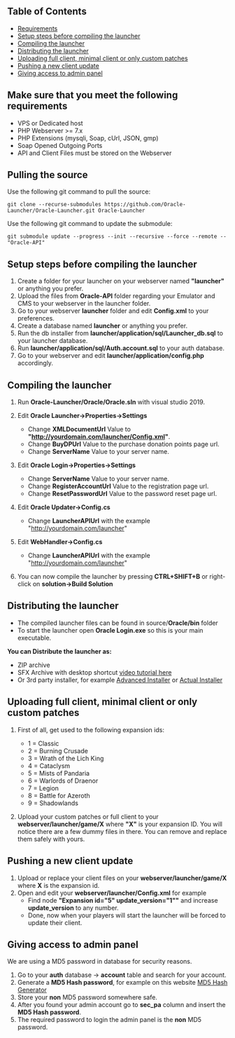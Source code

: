 ## Table of Contents

- [Requirements](#Requirements) 
- [Setup steps before compiling the launcher](#Setup-steps-before-compiling-the-launcher) 
- [Compiling the launcher](#Compiling-the-launcher) 
- [Distributing the launcher](#Distributing-the-launcher) 
- [Uploading full client, minimal client or only custom patches](#uploading-full-client-minimal-client-or-only-custom-patches) 
- [Pushing a new client update](#Pushing-a-new-client-update)  
- [Giving access to admin panel](#Giving-access-to-admin-panel)  

## Make sure that you meet the following requirements
- VPS or Dedicated host
- PHP Webserver >= 7.x
- PHP Extensions (mysqli, Soap, cUrl, JSON, gmp)
- Soap Opened Outgoing Ports
- API and Client Files must be stored on the Webserver

## Pulling the source
Use the following git command to pull the source:
```git
git clone --recurse-submodules https://github.com/Oracle-Launcher/Oracle-Launcher.git Oracle-Launcher
```

Use the following git command to update the submodule:
```git
git submodule update --progress --init --recursive --force --remote -- "Oracle-API"
```

## Setup steps before compiling the launcher
 1. Create a folder for your launcher on your webserver named **"launcher"** or anything you prefer.
 2. Upload the files from **Oracle-API** folder regarding your Emulator and CMS to your webserver in the launcher folder.
 3. Go to your webserver **launcher** folder and edit **Config.xml** to your preferences.
 4. Create a database named **launcher** or anything you prefer.
 5. Run the db installer from **launcher/application/sql/Launcher_db.sql** to your launcher database.
 6. Run **launcher/application/sql/Auth.account.sql** to your auth database.
 7. Go to your webserver and edit **launcher/application/config.php** accordingly.

## Compiling the launcher
 1. Run **Oracle-Launcher/Oracle/Oracle.sln** with visual studio 2019.

 3. Edit **Oracle Launcher->Properties->Settings**
    - Change **XMLDocumentUrl** Value to **"http://yourdomain.com/launcher/Config.xml"**.
    - Change **BuyDPUrl** Value to the purchase donation points page url.
    - Change **ServerName** Value to your server name.

 4. Edit **Oracle Login->Properties->Settings**
    - Change **ServerName** Value to your server name.
    - Change **RegisterAccountUrl** Value to the registration page url.
    - Change **ResetPasswordUrl** Value to the password reset page url.

 5. Edit **Oracle Updater->Config.cs**
    - Change **LauncherAPIUrl** with the example "http://yourdomain.com/launcher"

 6. Edit **WebHandler->Config.cs**
    - Change **LauncherAPIUrl** with the example "http://yourdomain.com/launcher"

 7. You can now compile the launcher by pressing **CTRL+SHIFT+B** or right-click on **solution->Build Solution**

## Distributing the launcher
 - The compiled launcher files can be found in source/**Oracle/bin** folder
 - To start the launcher open **Oracle Login.exe** so this is your main executable.

**You can Distribute the launcher as:**
   - ZIP archive
   - SFX Archive with desktop shortcut [video tutorial here](https://www.youtube.com/watch?v=koFeRlOuZgw)
   - Or 3rd party installer, for example [Advanced Installer](https://www.advancedinstaller.com/download.html) or [Actual Installer](https://www.actualinstaller.com/)

## Uploading full client, minimal client or only custom patches
 1. First of all, get used to the following expansion ids:
    - 1 = Classic
    - 2 = Burning Crusade
    - 3 = Wrath of the Lich King
    - 4 = Cataclysm
    - 5 = Mists of Pandaria
    - 6 = Warlords of Draenor
    - 7 = Legion
    - 8 = Battle for Azeroth
    - 9 = Shadowlands
 
 2. Upload your custom patches or full client to your **webserver/launcher/game/X** where **"X"** is your expansion ID. 
 You will notice there are a few dummy files in there. You can remove and replace them safely with yours.

## Pushing a new client update
 1. Upload or replace your client files on your **webserver/launcher/game/X** where **X** is the expansion id.
 2. Open and edit your **webserver/launcher/Config.xml** for example
    - Find node **"Expansion id="5" update_version="1""** and increase **update_version** to any number.
    - Done, now when your players will start the launcher will be forced to update their client.

## Giving access to admin panel
We are using a MD5 password in database for security reasons.
 1. Go to your **auth** database -> **account** table and search for your account.
 2. Generate a **MD5 Hash password**, for example on this website [MD5 Hash Generator](https://www.md5hashgenerator.com/)
 3. Store your **non** MD5 password somewhere safe.
 4. After you found your admin account go to **sec_pa** column and insert the **MD5 Hash password**.
 5. The required password to login the admin panel is the **non** MD5 password.
